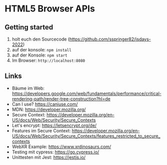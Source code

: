# HTML5 Browser APIs

## Getting started

1. holt euch den Sourcecode (https://github.com/sspringer82/jsdays-2022)
2. auf der konsole: `npm install`
3. auf der Konsole: `npm start`
4. Im Browser: `http://localhost:8080`

## Links

- Bäume im Web: https://developers.google.com/web/fundamentals/performance/critical-rendering-path/render-tree-construction?hl=de
- Can I use? https://caniuse.com/
- MDN: https://developer.mozilla.org/
- Secure Context: https://developer.mozilla.org/en-US/docs/Web/Security/Secure_Contexts
- Let's encrypt: https://letsencrypt.org/de/
- Features im Secure Context: https://developer.mozilla.org/en-US/docs/Web/Security/Secure_Contexts/features_restricted_to_secure_contexts
- WebXR Example: https://www.xrdinosaurs.com/
- Testing mit cypress: https://go.cypress.io/
- Unittesten mit Jest: https://jestjs.io/

